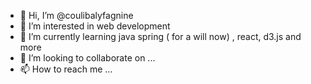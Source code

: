- 👋 Hi, I’m @coulibalyfagnine
- 👀 I’m interested in web development
- 🌱 I’m currently learning java spring ( for a will now) , react, d3.js and more
- 💞️ I’m looking to collaborate on ...
- 📫 How to reach me ...

<!---
coulibalyfagnine/coulibalyfagnine is a ✨ special ✨ repository because its `README.md` (this file) appears on your GitHub profile.
You can click the Preview link to take a look at your changes.
--->
